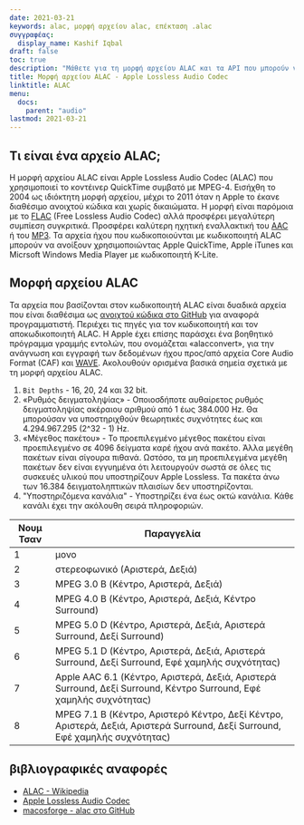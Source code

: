 ```yaml
---
date: 2021-03-21
keywords: alac, μορφή αρχείου alac, επέκταση .alac
συγγραφέας:
  display_name: Kashif Iqbal
draft: false
toc: true
description: "Μάθετε για τη μορφή αρχείου ALAC και τα API που μπορούν να δημιουργήσουν και να ανοίξουν αρχεία ALAC."
title: Μορφή αρχείου ALAC - Apple Lossless Audio Codec
linktitle: ALAC
menu:
  docs:
    parent: "audio"
lastmod: 2021-03-21
---
```


## Τι είναι ένα αρχείο ALAC;

Η μορφή αρχείου ALAC είναι Apple Lossless Audio Codec (ALAC) που χρησιμοποιεί το κοντέινερ QuickTime συμβατό με MPEG-4. Εισήχθη το 2004 ως ιδιόκτητη μορφή αρχείου, μέχρι το 2011 όταν η Apple το έκανε διαθέσιμο ανοιχτού κώδικα και χωρίς δικαιώματα. Η μορφή είναι παρόμοια με το [FLAC](/el/audio/flac/) (Free Lossless Audio Codec) αλλά προσφέρει μεγαλύτερη συμπίεση συγκριτικά. Προσφέρει καλύτερη ηχητική εναλλακτική του [AAC](/el/audio/aac/) ή του [MP3](/el/audio/mp3/). Τα αρχεία ήχου που κωδικοποιούνται με κωδικοποιητή ALAC μπορούν να ανοίξουν χρησιμοποιώντας Apple QuickTime, Apple iTunes και Micrsoft Windows Media Player με κωδικοποιητή K-Lite.

## Μορφή αρχείου ALAC

Τα αρχεία που βασίζονται στον κωδικοποιητή ALAC είναι δυαδικά αρχεία που είναι διαθέσιμα ως [ανοιχτού κώδικα στο GitHub](https://github.com/macosforge/alac) για αναφορά προγραμματιστή. Περιέχει τις πηγές για τον κωδικοποιητή και τον αποκωδικοποιητή ALAC. Η Apple έχει επίσης παράσχει ένα βοηθητικό πρόγραμμα γραμμής εντολών, που ονομάζεται «alacconvert», για την ανάγνωση και εγγραφή των δεδομένων ήχου προς/από αρχεία Core Audio Format (CAF) και [WAVE](/el/audio/wav/). Ακολουθούν ορισμένα βασικά σημεία σχετικά με τη μορφή αρχείου ALAC.

1. `Bit Depths` - 16, 20, 24 και 32 bit.
1. «Ρυθμός δειγματοληψίας» - Οποιοσδήποτε αυθαίρετος ρυθμός δειγματοληψίας ακέραιου αριθμού από 1 έως 384.000 Hz. Θα μπορούσαν να υποστηριχθούν θεωρητικές συχνότητες έως και 4.294.967.295 (2^32 - 1) Hz.
1. «Μέγεθος πακέτου» - Το προεπιλεγμένο μέγεθος πακέτου είναι προεπιλεγμένο σε 4096 δείγματα καρέ ήχου ανά πακέτο. Άλλα μεγέθη πακέτων είναι σίγουρα πιθανά. Ωστόσο, τα μη προεπιλεγμένα μεγέθη πακέτων δεν είναι εγγυημένα ότι λειτουργούν σωστά σε όλες τις συσκευές υλικού που υποστηρίζουν Apple Lossless. Τα πακέτα άνω των 16.384 δειγματοληπτικών πλαισίων δεν υποστηρίζονται.
1. "Υποστηριζόμενα κανάλια" - Υποστηρίζει ένα έως οκτώ κανάλια. Κάθε κανάλι έχει την ακόλουθη σειρά πληροφοριών.

|Νουμ Τσαν| Παραγγελία|
|---|---|
|1 |μονο|
|2 |στερεοφωνικό (Αριστερά, Δεξιά)|
|3 |MPEG 3.0 B (Κέντρο, Αριστερά, Δεξιά)|
|4 |MPEG 4.0 B (Κέντρο, Αριστερά, Δεξιά, Κέντρο Surround)|
|5 |MPEG 5.0 D (Κέντρο, Αριστερά, Δεξιά, Αριστερά Surround, Δεξί Surround)|
|6 |MPEG 5.1 D (Κέντρο, Αριστερά, Δεξιά, Αριστερά Surround, Δεξί Surround, Εφέ χαμηλής συχνότητας)|
|7 |Apple AAC 6.1 (Κέντρο, Αριστερά, Δεξιά, Αριστερά Surround, Δεξί Surround, Κέντρο Surround, Εφέ χαμηλής συχνότητας)|
|8 |MPEG 7.1 B (Κέντρο, Αριστερό Κέντρο, Δεξί Κέντρο, Αριστερά, Δεξιά, Αριστερά Surround, Δεξί Surround, Εφέ χαμηλής συχνότητας)|

## βιβλιογραφικές αναφορές

* [ALAC - Wikipedia](https://en.wikipedia.org/wiki/Apple_Lossless)
* [Apple Lossless Audio Codec](https://macosforge.github.io/alac/)
* [macosforge - alac στο GitHub](https://github.com/macosforge/alac)

